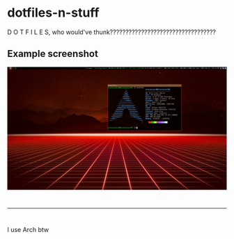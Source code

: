 # dotfiles-n-stuff

D O T F I L E S, who would've thunk??????????????????????????????????

## Example screenshot

![yes](example.jpg)

#

#

---

#

#

I use Arch btw
